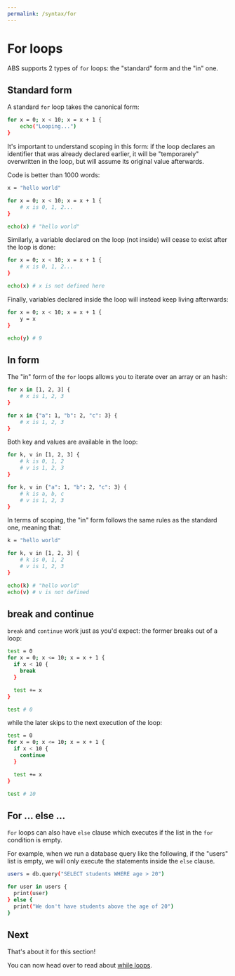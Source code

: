 ```yaml
---
permalink: /syntax/for
---
```


# For loops

ABS supports 2 types of `for` loops: the "standard" form and
the "in" one.

## Standard form

A standard `for` loop takes the canonical form:

```bash
for x = 0; x < 10; x = x + 1 {
    echo("Looping...")
}
```

It's important to understand scoping in this form:
if the loop declares an identifier that was already
declared earlier, it will be "temporarely" overwritten
in the loop, but will assume its original value
afterwards.

Code is better than 1000 words:

```bash
x = "hello world"

for x = 0; x < 10; x = x + 1 {
    # x is 0, 1, 2...
}

echo(x) # "hello world"
```

Similarly, a variable declared on the loop (not inside)
will cease to exist after the loop is done:

```bash
for x = 0; x < 10; x = x + 1 {
    # x is 0, 1, 2...
}

echo(x) # x is not defined here
```

Finally, variables declared inside the loop will instead
keep living afterwards:

```bash
for x = 0; x < 10; x = x + 1 {
    y = x
}

echo(y) # 9
```

## In form

The "in" form of the `for` loops allows you to iterate over
an array or an hash:

```bash
for x in [1, 2, 3] {
    # x is 1, 2, 3
}

for x in {"a": 1, "b": 2, "c": 3} {
    # x is 1, 2, 3
}
```

Both key and values are available in the loop:

```bash
for k, v in [1, 2, 3] {
    # k is 0, 1, 2
    # v is 1, 2, 3
}

for k, v in {"a": 1, "b": 2, "c": 3} {
    # k is a, b, c
    # v is 1, 2, 3
}
```

In terms of scoping, the "in" form follows the same rules
as the standard one, meaning that:

```bash
k = "hello world"

for k, v in [1, 2, 3] {
    # k is 0, 1, 2
    # v is 1, 2, 3
}

echo(k) # "hello world"
echo(v) # v is not defined
```

## break and continue

`break` and `continue` work just as you'd expect:
the former breaks out of a loop:

```bash
test = 0
for x = 0; x <= 10; x = x + 1 {
  if x < 10 {
    break
  }

  test += x
}

test # 0
```

while the later skips to the next execution of the loop:

```bash
test = 0
for x = 0; x <= 10; x = x + 1 {
  if x < 10 {
    continue
  }

  test += x
}

test # 10
```

## For ... else ...

`For` loops can also have `else` clause which executes if
the list in the `for` condition is empty.

For example, when we run a database query like the following,
if the "users" list is empty, we will only execute the statements
inside the `else` clause.

```bash
users = db.query("SELECT students WHERE age > 20")

for user in users {
  print(user)
} else {
  print("We don't have students above the age of 20")
}
```

## Next

That's about it for this section!

You can now head over to read about [while loops](/syntax/while).
